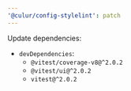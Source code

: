 ```yaml
---
'@culur/config-stylelint': patch
---
```


Update dependencies:

- `devDependencies`:
  - `@vitest/coverage-v8@^2.0.2`
  - `@vitest/ui@^2.0.2`
  - `vitest@^2.0.2`
